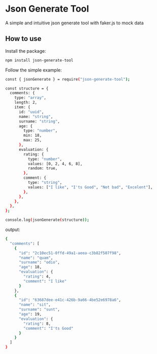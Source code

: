 # Json Generate Tool

A simple and intuitive json generate tool with faker.js to mock data

## How to use

Install the package:

```sh
npm install json-generate-tool
```

Follow the simple example:

```sh
const { jsonGenerate } = require("json-generate-tool");

const structure = {
  comments: {
    type: "array",
    length: 2,
    item: {
      id: "uuid",
      name: "string",
      surname: "string",
      age: {
        type: "number",
        min: 18,
        max: 25,
      },
      evaluation: {
        rating: {
          type: "number",
          values: [0, 2, 4, 6, 8],
          random: true,
        },
        comment: {
          type: "string",
          values: ["I like", "I'ts Good", "Not bad", "Excelent"],
        },
      },
    },
  },
};

console.log(jsonGenerate(structure));

```

output:

```sh
{
  "comments": [
    {
      "id": "2c10ec51-0ffd-49a1-aeea-c3b82f507f98",
      "name": "quam",
      "surname": "odio",
      "age": 18,
      "evaluation": {
        "rating": 4,
        "comment": "I like"
      }
    },
    {
      "id": "63687dee-e41c-426b-9a66-4be52e6978a6",
      "name": "sit",
      "surname": "sunt",
      "age": 19,
      "evaluation": {
        "rating": 8,
        "comment": "I'ts Good"
      }
    }
  ]
}
```

